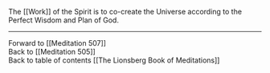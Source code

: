 The [[Work]] of the Spirit is to co-create the Universe according to the Perfect Wisdom and Plan of God. 

___

Forward to [[Meditation 507]]  
Back to [[Meditation 505]]  
Back to table of contents [[The Lionsberg Book of Meditations]]  